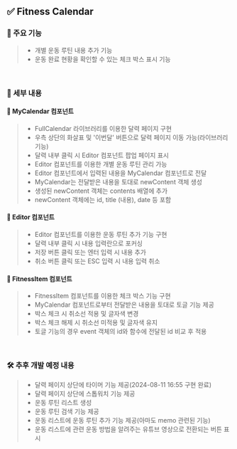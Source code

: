## ✅ Fitness Calendar
### 📌 주요 기능
> - 개별 운동 루틴 내용 추가 기능
> - 운동 완료 현황을 확인할 수 있는 체크 박스 표시 기능

<br>

### 📌 세부 내용
#### 🚩 MyCalendar 컴포넌트
> - FullCalendar 라이브러리를 이용한 달력 페이지 구현
> - 우측 상단의 화살표 및 '이번달' 버튼으로 달력 페이지 이동 가능(라이브러리 기능)
> - 달력 내부 클릭 시 Editor 컴포넌트 팝업 페이지 표시
> - Editor 컴포넌트를 이용한 개별 운동 루틴 관리 가능
> - Editor 컴포넌트에서 입력된 내용을 MyCalendar 컴포넌트로 전달
> - MyCalendar는 전달받은 내용을 토대로 newContent 객체 생성
> - 생성된 newContent 객체는 contents 배열에 추가
> - newContent 객체에는 id, title (내용), date 등 포함

#### 🚩 Editor 컴포넌트
> - Editor 컴포넌트를 이용한 운동 루틴 추가 기능 구현
> - 달력 내부 클릭 시 내용 입력란으로 포커싱
> - 저장 버튼 클릭 또는 엔터 입력 시 내용 추가
> - 취소 버튼 클릭 또는 ESC 입력 시 내용 입력 취소

#### 🚩 FitnessItem 컴포넌트
> - FitnessItem 컴포넌트를 이용한 체크 박스 기능 구현
> - MyCalendar 컴포넌트로부터 전달받은 내용을 토대로 토글 기능 제공
> - 박스 체크 시 취소선 적용 및 글자색 변경
> - 박스 체크 해제 시 취소선 미적용 및 글자색 유지
> - 토글 기능의 경우 event 객체의 id와 함수에 전달된 id 비교 후 적용

<br>

### 🛠️ 추후 개발 예정 내용
> - 달력 페이지 상단에 타이머 기능 제공(2024-08-11 16:55 구현 완료)
> - 달력 페이지 상단에 스톱워치 기능 제공
> - 운동 루틴 리스트 생성
> - 운동 루틴 검색 기능 제공
> - 운동 리스트에 운동 루틴 추가 기능 제공(아마도 memo 관련된 기능)
> - 운동 리스트에 관련 운동 방법을 알려주는 유튜브 영상으로 전환되는 버튼 표시
